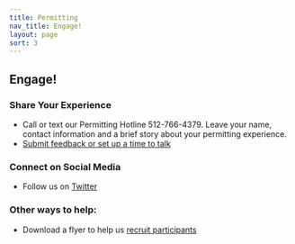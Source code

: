 ```yaml
---
title: Permitting
nav_title: Engage!
layout: page
sort: 3
---
```


## Engage!

### Share Your Experience

* Call or text our Permitting Hotline 512-766-4379. Leave your name, contact information and a brief story about your permitting experience.
* [Submit feedback or set up a time to talk](https://docs.google.com/forms/d/19uQwbd0K-D7bWSk5DMr4Pyh4lBSlynh26SumJdK2ZdA/edit)

### Connect on Social Media

* Follow us on [Twitter](https://twitter.com/civiqueso)

### Other ways to help:

* Download a flyer to help us [recruit participants](https://drive.google.com/file/d/0B8ZfT3Hy63oZQVVmVHowamZjWWc/view?usp=sharing)
